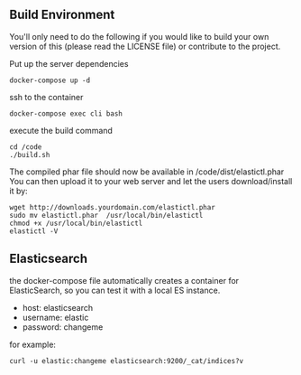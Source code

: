## Build Environment

You'll only need to do the following if you would like to build your own version of this (please read the LICENSE file) or contribute to the project.

Put up the server dependencies
```
docker-compose up -d
```

ssh to the container
```
docker-compose exec cli bash
```

execute the build command

```
cd /code
./build.sh
```

The compiled phar file should now be available in  /code/dist/elastictl.phar <br/>
You can then upload it to your web server and let the users download/install it by:

```
wget http://downloads.yourdomain.com/elastictl.phar
sudo mv elastictl.phar  /usr/local/bin/elastictl
chmod +x /usr/local/bin/elastictl
elastictl -V
```


## Elasticsearch

the docker-compose file automatically creates a container for ElasticSearch, so you can test it with a local ES instance.

- host: elasticsearch
- username: elastic
- password: changeme

for example:

```
curl -u elastic:changeme elasticsearch:9200/_cat/indices?v
```
